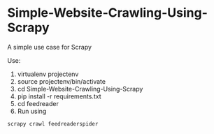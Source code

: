 # Simple-Website-Crawling-Using-Scrapy
A simple use case for Scrapy

Use:
1. virtualenv projectenv
2. source projectenv/bin/activate
3. cd Simple-Website-Crawling-Using-Scrapy
4. pip install -r requirements.txt
5. cd feedreader
6. Run using

`scrapy crawl feedreaderspider`
